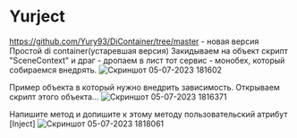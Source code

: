 # Yurject
https://github.com/Yury93/DiContainer/tree/master - новая версия
Простой di container(устаревшая версия)
Закидываем на объект скрипт "SceneContext" и драг - дропаем в лист тот сервис - монобех, который собираемся внедрять.
![Скриншот 05-07-2023 181602](https://github.com/Yury93/Yurject/assets/72685333/0c2c6129-744e-4921-93a8-6348ad8f89bf)

Пример объекта в который нужно внедрить зависимость. Открываем скрипт этого объекта...
![Скриншот 05-07-2023 1816371](https://github.com/Yury93/Yurject/assets/72685333/05753081-09f4-4323-a664-3c8c2173c206)

Напишите метод и допишите к этому методу пользовательский атрибут [Inject]
![Скриншот 05-07-2023 1818061](https://github.com/Yury93/Yurject/assets/72685333/1520a103-f3f4-4063-8175-afb4b36c2b8b)

